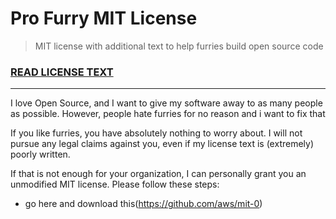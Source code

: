 # Pro Furry MIT License

> MIT license with additional text to help furries build open source code

### [READ LICENSE TEXT](./LICENSE)

---

I love Open Source, and I want to give my software away to as many people as
possible. However, people hate furries for no reason and i want to fix that

If you like furries, you have
absolutely nothing to worry about. I will not pursue any legal claims against
you, even if my license text is (extremely) poorly written.

If that is not enough for your organization, I can personally grant you an
unmodified MIT license. Please follow these steps:

- go here and download this(https://github.com/aws/mit-0)
